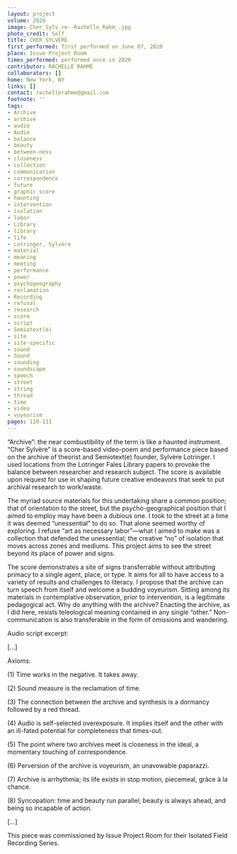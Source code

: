 ```yaml
---
layout: project
volume: 2020
image: Cher_Sylv_re--Rachelle_Rahm_.jpg
photo_credit: Self
title: CHER SYLVÈRE
first_performed: first performed on June 07, 2020
place: Issue Project Room
times_performed: performed once in 2020
contributor: RACHELLE RAHMÉ
collaborators: []
home: New York, NY
links: []
contact: rachellerahme@gmail.com
footnote: ''
tags:
- Archive
- archive
- audio
- Audio
- balance
- beauty
- between-ness
- closeness
- collection
- communication
- correspondence
- future
- graphic score
- haunting
- intervention
- isolation
- labor
- Library
- library
- life
- Lotringer, Sylvère
- material
- meaning
- meeting
- performance
- power
- psychogeography
- reclamation
- Recording
- refusal
- research
- score
- script
- Semiotext(e)
- site
- site-specific
- sound
- Sound
- sounding
- soundscape
- speech
- street
- string
- thread
- time
- video
- voyeurism
pages: 110-111
---
```


“Archive”: the near combustibility of the term is like a haunted instrument. “Cher Sylvère” is a score-based video-poem and performance piece based on the archive of theorist and Semiotext(e) founder, Sylvère Lotringer. I used locations from the Lotringer Fales Library papers to provoke the balance between researcher and research subject. The score is available upon request for use in shaping future creative endeavors that seek to put archival research to work/waste.

The myriad source materials for this undertaking share a common position; that of orientation to the street, but the psycho-geographical position that I aimed to employ may have been a dubious one. I took to the street at a time it was deemed “unessential” to do so. That alone seemed worthy of exploring. I refuse “art as necessary labor”—what I aimed to make was a collection that defended the unessential; the creative “no” of isolation that moves across zones and mediums. This project aims to see the street beyond its place of power and signs.

The score demonstrates a site of signs transferrable without attributing primacy to a single agent, place, or type. It aims for all to have access to a variety of results and challenges to literacy. I propose that the archive can turn speech from itself and welcome a budding voyeurism. Sitting among its materials in contemplative observation, prior to intervention, is a legitimate pedagogical act. Why do anything with the archive? Enacting the archive, as I did here, resists teleological meaning contained in any single “other.” Non-communication is also transferable in the form of omissions and wandering.

Audio script excerpt:

[…]

Axioms:

(1) Time works in the negative. It takes away.

(2) Sound measure is the reclamation of time.

(3) The connection between the archive and synthesis is a dormancy followed by a red thread.

(4) Audio is self-selected overexposure. It implies itself and the other with an ill-fated potential for completeness that times-out.

(5) The point where two archives meet is closeness in the ideal, a momentary touching of correspondence.

(6) Perversion of the archive is voyeurism, an unavowable paparazzi.

(7) Archive is arrhythmia; its life exists in stop motion, piecemeal, grâce à la chance.

(8) Syncopation: time and beauty run parallel; beauty is always ahead, and being so incapable of action.

[…]

This piece was commissioned by Issue Project Room for their Isolated Field Recording Series.